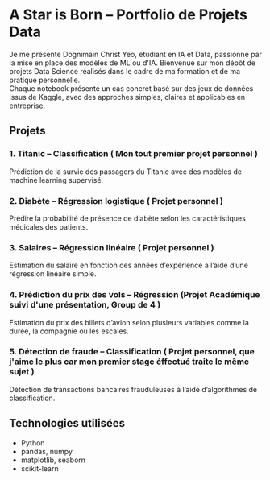# A Star is Born – Portfolio de Projets Data 
Je me présente Dognimain Christ Yeo, étudiant en IA et Data, passionné par la mise en place des modèles de ML ou d'IA.
Bienvenue sur mon dépôt de projets Data Science réalisés dans le cadre de ma formation et de ma pratique personnelle.  
Chaque notebook présente un cas concret basé sur des jeux de données issus de Kaggle, avec des approches simples, claires et applicables en entreprise.


## Projets

### 1.  Titanic – Classification ( Mon tout premier projet personnel )
Prédiction de la survie des passagers du Titanic avec des modèles de machine learning supervisé.

### 2.  Diabète – Régression logistique ( Projet personnel )
Prédire la probabilité de présence de diabète selon les caractéristiques médicales des patients.

### 3.  Salaires – Régression linéaire ( Projet personnel )
Estimation du salaire en fonction des années d’expérience à l’aide d’une régression linéaire simple.

### 4.  Prédiction du prix des vols – Régression (Projet Académique suivi d'une présentation, Group de 4  )
Estimation du prix des billets d’avion selon plusieurs variables comme la durée, la compagnie ou les escales.

### 5.  Détection de fraude – Classification ( Projet personnel, que j'aime le plus car mon premier stage éffectué traite le même sujet )
Détection de transactions bancaires frauduleuses à l’aide d’algorithmes de classification.



##  Technologies utilisées

- Python 
- pandas, numpy
- matplotlib, seaborn
- scikit-learn

